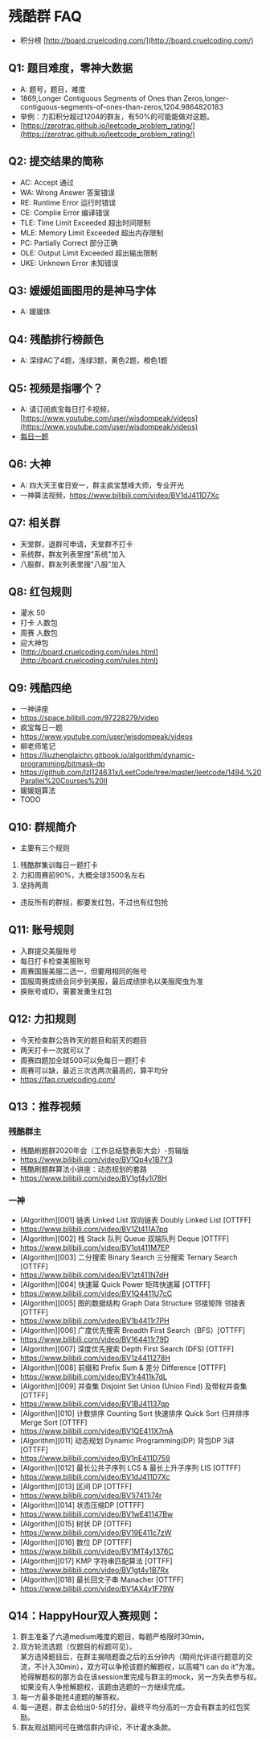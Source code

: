 # 残酷群 FAQ
- 积分榜 [http://board.cruelcoding.com/](http://board.cruelcoding.com/)

## Q1: 题目难度，零神大数据
- A: 题号，题目，难度
- 1869,Longer Contiguous Segments of Ones than Zeros,longer-contiguous-segments-of-ones-than-zeros,1204.9864820183
- 举例：力扣积分超过1204的群友，有50%的可能能做对这题。
- [https://zerotrac.github.io/leetcode_problem_rating/](https://zerotrac.github.io/leetcode_problem_rating/)

## Q2: 提交结果的简称
- AC: Accept 通过
- WA: Wrong Answer 答案错误
- RE: Runtime Error 运行时错误
- CE: Complie Error 编译错误
- TLE: Time Limit Exceeded 超出时间限制
- MLE: Memory Limit Exceeded 超出内存限制
- PC: Partially Correct 部分正确
- OLE: Output Limit Exceeded 超出输出限制
- UKE: Unknown Error 未知错误

## Q3: 媛媛姐画图用的是神马字体
- A: 媛媛体

## Q4: 残酷排行榜颜色
- A: 深绿AC了4题，浅绿3题，黄色2题，橙色1题

## Q5: 视频是指哪个？
- A: 请订阅疯宝每日打卡视频， [https://www.youtube.com/user/wisdompeak/videos](https://www.youtube.com/user/wisdompeak/videos)
- [每日一题](https://docs.google.com/spreadsheets/d/1kBGyRsSdbGDu7DzjQcC-UkZjZERdrP8-_QyVGXHSrB8/edit#gid=0)

## Q6: 大神
- A: 四大天王崔日安一，群主疯宝慧峰大师，专业开光
- 一神算法视频，https://www.bilibili.com/video/BV1dJ411D7Xc

## Q7: 相关群
- 天堂群，退群可申请，天堂群不打卡
- 系统群，群友列表里搜"系统"加入
- 八股群，群友列表里搜"八股"加入

## Q8: 红包规则
- 灌水 50
- 打卡 人数包
- 周赛 人数包
- 迎大神包
- [http://board.cruelcoding.com/rules.html](http://board.cruelcoding.com/rules.html)

## Q9: 残酷四绝
- 一神讲座
- https://space.bilibili.com/97228279/video
- 疯宝每日一题
- https://www.youtube.com/user/wisdompeak/videos
- 柳老师笔记
- https://liuzhenglaichn.gitbook.io/algorithm/dynamic-programming/bitmask-dp
- https://github.com/lzl124631x/LeetCode/tree/master/leetcode/1494.%20Parallel%20Courses%20II
- 媛媛姐算法
- TODO

## Q10: 群规简介
- 主要有三个规则
1. 残酷群集训每日一题打卡
2. 力扣周赛前90%，大概全球3500名左右
3. 坚持两周
- 违反所有的群规，都要发红包，不过也有红包抢

## Q11: 账号规则
- 入群提交美服账号
- 每日打卡检查美服账号
- 周赛国服美服二选一，但要用相同的账号
- 国服周赛成绩会同步到美服，最后成绩排名以美服爬虫为准
- 换账号或ID，需要发重生红包

## Q12: 力扣规则
- 今天检查群公告昨天的题目和前天的题目
- 两天打卡一次就可以了
- 周赛四题加全球500可以免每日一题打卡
- 周赛可以缺，最近三次选两次最高的，算平均分
- https://faq.cruelcoding.com/

## Q13：推荐视频
### 残酷群主
- 残酷刷题群2020年会（工作总结暨表彰大会）-剪辑版
- https://www.bilibili.com/video/BV1Qp4y1B7Y3
- 残酷刷题群算法小讲座：动态规划的套路
- https://www.bilibili.com/video/BV1gf4y1i78H

### 一神
- [Algorithm][001] 链表 Linked List 双向链表 Doubly Linked List [OTTFF]
- https://www.bilibili.com/video/BV1Zt411A7pq
- [Algorithm][002] 栈 Stack 队列 Queue 双端队列 Deque [OTTFF]
- https://www.bilibili.com/video/BV1ot411M7EP
- [Algorithm][003] 二分搜索 Binary Search 三分搜索 Ternary Search [OTTFF]
- https://www.bilibili.com/video/BV1zt411N7dH
- [Algorithm][004] 快速幂 Quick Power 矩阵快速幂 [OTTFF]
- https://www.bilibili.com/video/BV1Q4411U7cC
- [Algorithm][005] 图的数据结构 Graph Data Structure 邻接矩阵 邻接表 [OTTFF]
- https://www.bilibili.com/video/BV1b4411r7PH
- [Algorithm][006] 广度优先搜索 Breadth First Search（BFS）[OTTFF]
- https://www.bilibili.com/video/BV164411r79D
- [Algorithm][007] 深度优先搜索 Depth First Search (DFS) [OTTFF]
- https://www.bilibili.com/video/BV1z4411278H
- [Algorithm][008] 前缀和 Prefix Sum & 差分 Difference [OTTFF]
- https://www.bilibili.com/video/BV1r4411k7dL
- [Algorithm][009] 并查集 Disjoint Set Union (Union Find) 及带权并查集 [OTTFF]
- https://www.bilibili.com/video/BV1BJ41137qp
- [Algorithm][010] 计数排序 Counting Sort 快速排序 Quick Sort 归并排序 Merge Sort [OTTFF]
- https://www.bilibili.com/video/BV1QE411X7mA
- [Algorithm][011] 动态规划 Dynamic Programming(DP) 背包DP 3讲 [OTTFF]
- https://www.bilibili.com/video/BV1nE411D759
- [Algorithm][012] 最长公共子序列 LCS & 最长上升子序列 LIS [OTTFF]
- https://www.bilibili.com/video/BV1dJ411D7Xc
- [Algorithm][013] 区间 DP [OTTFF]
- https://www.bilibili.com/video/BV1i7411i74r
- [Algorithm][014] 状态压缩DP [OTTFF]
- https://www.bilibili.com/video/BV1wE41147Bw
- [Algorithm][015] 树状 DP [OTTFF]
- https://www.bilibili.com/video/BV19E411c7zW
- [Algorithm][016] 数位 DP [OTTFF]
- https://www.bilibili.com/video/BV1MT4y1376C
- [Algorithm][017] KMP 字符串匹配算法 [OTTFF]
- https://www.bilibili.com/video/BV1gt4y1B7Rx
- [Algorithm][018] 最长回文子串 Manacher [OTTFF]
- https://www.bilibili.com/video/BV1AX4y1F79W

## Q14：HappyHour双人赛规则：
1. 群主准备了六道medium难度的题目，每题严格限时30min。
2. 双方轮流选题（仅题目的标题可见）。  
某方选择题目后，在群主揭晓题面之后的五分钟内（期间允许进行题意的交流，不计入30min），双方可以争抢该题的解题权，以高喊“I can do it”为准。  
抢得解题权的那方会在该session里完成与群主的mock，另一方失去参与权。  
如果没有人争抢解题权，该题由选题的一方继续完成。  
4. 每一方最多能抢4道题的解答权。
5. 每一道题，群主会给出0-5的打分。最终平均分高的一方会有群主的红包奖励。
6. 群友观战期间可在微信群内评论，不计灌水条款。



